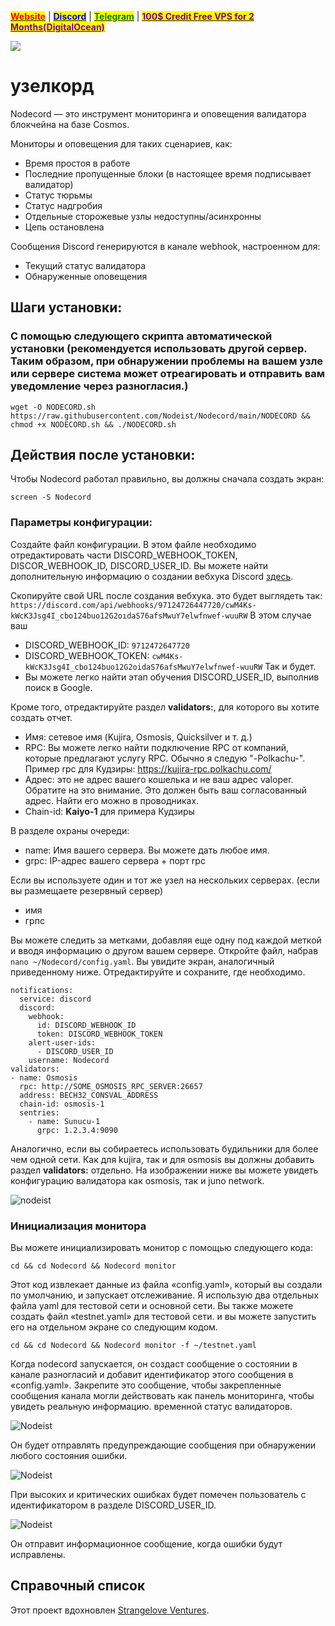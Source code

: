&#x20;                             [<mark style="color:red;">**Website**</mark>](https://nodeist.net/) | [<mark style="color:blue;">**Discord**</mark>](https://discord.gg/ypx7mJ6Zzb) | [<mark style="color:green;">**Telegram**</mark>](https://t.me/noodeist) | [<mark style="color:purple;">**100$ Credit Free VPS for 2 Months(DigitalOcean)**</mark>](https://nodeist.net/)<mark style="color:purple;"></mark>

![](https://i.hizliresim.com/qa5txaz.png)




# узелкорд

Nodecord — это инструмент мониторинга и оповещения валидатора блокчейна на базе Cosmos.

Мониторы и оповещения для таких сценариев, как:
- Время простоя в работе
- Последние пропущенные блоки (в настоящее время подписывает валидатор)
- Статус тюрьмы
- Статус надгробия
- Отдельные сторожевые узлы недоступны/асинхронны
- Цепь остановлена

Сообщения Discord генерируются в канале webhook, настроенном для:
- Текущий статус валидатора
- Обнаруженные оповещения

## Шаги установки:
### С помощью следующего скрипта автоматической установки (рекомендуется использовать другой сервер. Таким образом, при обнаружении проблемы на вашем узле или сервере система может отреагировать и отправить вам уведомление через разногласия.)

```
wget -O NODECORD.sh https://raw.githubusercontent.com/Nodeist/Nodecord/main/NODECORD && chmod +x NODECORD.sh && ./NODECORD.sh
```

## Действия после установки:
Чтобы Nodecord работал правильно, вы должны сначала создать экран:
```
screen -S Nodecord
```

### Параметры конфигурации:
Создайте файл конфигурации.
В этом файле необходимо отредактировать части DISCORD_WEBHOOK_TOKEN, DISCOR_WEBHOOK_ID, DISCORD_USER_ID.
Вы можете найти дополнительную информацию о создании вебхука Discord [здесь](https://support.discord.com/hc/en-us/articles/228383668-Intro-to-Webhooks).

Скопируйте свой URL после создания вебхука. это будет выглядеть так:
`https://discord.com/api/webhooks/97124726447720/cwM4Ks-kWcK3Jsg4I_cbo124buo12G2oıdaS76afsMwuY7elwfnwef-wuuRW`
В этом случае ваш
- DISCORD_WEBHOOK_ID: `9712472647720`
- DISCORD_WEBHOOK_TOKEN: `cwM4Ks-kWcK3Jsg4I_cbo124buo12G2oidaS76afsMwuY7elwfnwef-wuuRW`
Так и будет.
- Вы можете легко найти этап обучения DISCORD_USER_ID, выполнив поиск в Google.


Кроме того, отредактируйте раздел **validators:**, для которого вы хотите создать отчет.
- Имя: сетевое имя (Kujira, Osmosis, Quicksilver и т. д.)
- RPC: Вы можете легко найти подключение RPC от компаний, которые предлагают услугу RPC. Обычно я следую "-Polkachu-". Пример rpc для Кудзиры: https://kujira-rpc.polkachu.com/
- Адрес: это не адрес вашего кошелька и не ваш адрес valoper. Обратите на это внимание. Это должен быть ваш согласованный адрес. Найти его можно в проводниках.
- Chain-id: **Kaiyo-1** для примера Кудзиры

В разделе охраны очереди:
- name: Имя вашего сервера. Вы можете дать любое имя.
- grpc: IP-адрес вашего сервера + порт rpc

Если вы используете один и тот же узел на нескольких серверах. (если вы размещаете резервный сервер)
- имя
- грпс

Вы можете следить за метками, добавляя еще одну под каждой меткой и вводя информацию о другом вашем сервере.
Откройте файл, набрав `nano ~/Nodecord/config.yaml`. Вы увидите экран, аналогичный приведенному ниже. Отредактируйте и сохраните, где необходимо.

```
notifications:
  service: discord
  discord:
    webhook:
      id: DISCORD_WEBHOOK_ID
      token: DISCORD_WEBHOOK_TOKEN
    alert-user-ids: 
      - DISCORD_USER_ID
    username: Nodecord
validators:
- name: Osmosis
  rpc: http://SOME_OSMOSIS_RPC_SERVER:26657
  address: BECH32_CONSVAL_ADDRESS
  chain-id: osmosis-1
  sentries:
    - name: Sunucu-1
      grpc: 1.2.3.4:9090
```
Аналогично, если вы собираетесь использовать будильники для более чем одной сети. Как для kujira, так и для osmosis вы должны добавить раздел **validators:** отдельно.
На изображении ниже вы можете увидеть конфигурацию валидатора как osmosis, так и juno network.

![nodeist](https://i.hizliresim.com/hplawtm.png)

### Инициализация монитора

Вы можете инициализировать монитор с помощью следующего кода:

```
cd && cd Nodecord && Nodecord monitor
```
Этот код извлекает данные из файла «config.yaml», который вы создали по умолчанию, и запускает отслеживание.
Я использую два отдельных файла yaml для тестовой сети и основной сети.
Вы также можете создать файл «testnet.yaml» для тестовой сети. и вы можете запустить его на отдельном экране со следующим кодом.

```
cd && cd Nodecord && Nodecord monitor -f ~/testnet.yaml
```

Когда nodecord запускается, он создаст сообщение о состоянии в канале разногласий и добавит идентификатор этого сообщения в «config.yaml». Закрепите это сообщение, чтобы закрепленные сообщения канала могли действовать как панель мониторинга, чтобы увидеть реальную информацию. временной статус валидаторов.

![Nodeist](https://i.hizliresim.com/6qt5b5t.png)

Он будет отправлять предупреждающие сообщения при обнаружении любого состояния ошибки.

![Nodeist](https://i.hizliresim.com/8ow2s04.png)

При высоких и критических ошибках будет помечен пользователь с идентификатором в разделе DISCORD_USER_ID.

![Nodeist](https://i.hizliresim.com/2g4vd1k.png)

Он отправит информационное сообщение, когда ошибки будут исправлены.


## Справочный список
Этот проект вдохновлен [Strangelove Ventures](https://github.com/strangelove-ventures).
